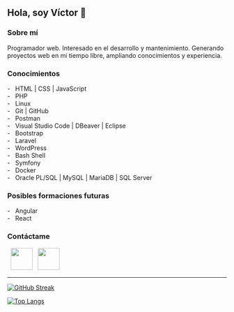 <h2> Hola, soy Víctor 👋 </h2>

<h3> Sobre mí </h3>
<p>Programador web. Interesado en el desarrollo y mantenimiento. Generando proyectos web en mi tiempo libre, ampliando conocimientos y experiencia. </p>

<h3> Conocimientos </h3>
- &nbsp; HTML | CSS | JavaScript <br>
- &nbsp; PHP <br>
- &nbsp; Linux <br>
- &nbsp; Git | GitHub <br>
- &nbsp; Postman <br>
- &nbsp; Visual Studio Code | DBeaver | Eclipse <br>
- &nbsp; Bootstrap <br>
- &nbsp; Laravel <br>
- &nbsp; WordPress <br>
- &nbsp; Bash Shell <br>
- &nbsp; Symfony <br>
- &nbsp; Docker <br>
- &nbsp; Oracle PL/SQL | MySQL | MariaDB | SQL Server <br>

<h3> Posibles formaciones futuras </h3>
- &nbsp; Angular <br>
- &nbsp; React <br>

<h3> Contáctame </h3>
<p align="left">
&nbsp; <a href="https://es.linkedin.com/in/garcia-victor" target="_blank" rel="noopener noreferrer"><img src="https://img.icons8.com/plasticine/100/000000/linkedin.png" width="50" /></a>
&nbsp; <a href="https://github.com/Victor-369" target="_blank" rel="noopener noreferrer"><img src="https://img.icons8.com/plasticine/100/000000/github.png" width="50" /></a>
</p>

<hr>

[![GitHub Streak](https://github-readme-streak-stats.herokuapp.com?user=Victor-369&theme=transparent&locale=es&date_format=j%20M%5B%20Y%5D&card_width=473)](https://git.io/streak-stats)

[![Top Langs](https://github-readme-stats.vercel.app/api/top-langs/?username=Victor-369&layout=compact)](https://github.com/Victor-369/github-readme-stats)
